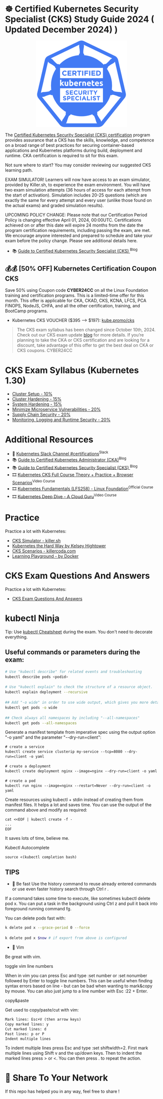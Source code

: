 # ☸️ Certified Kubernetes Security Specialist (CKS) Study Guide 2024 ( Updated December 2024) )

<p align="center">
  <img src="assets/cks.png" alt="CKS EXAM">
</p>

The [Certified Kubernetes Security Specialist (CKS) certification](https://www.cncf.io/certification/cks/)  program provides assurance that a CKS has the skills, knowledge, and competence on a broad range of best practices for securing container-based applications and Kubernetes platforms during build, deployment and runtime. CKA certification is required to sit for this exam.

 
Not sure where to start? You may consider reviewing our suggested CKS learning path.

EXAM SIMULATOR! Learners will now have access to an exam simulator, provided by Killer.sh, to experience the exam environment. You will have two exam simulation attempts (36 hours of access for each attempt from the start of activation).
Simulation includes 20-25 questions (which are exactly the same for every attempt and every user (unlike those found on the actual exams) and graded simulation results).

UPCOMING POLICY CHANGE: Please note that our Certification Period Policy is changing effective April 01, 2024, 00:00UTC. Certifications achieved on or after this date will expire 24 months from the date the program certification requirements, including passing the exam, are met. We encourage anyone interested and prepared to schedule and take your exam before the policy change. Please see additional details here.

* 📚 [Guide to Certified Kubernetes Security Specialist (CKS) ](https://teckbootcamps.com/cks-exam-study-guide/)<sup>Blog</sup>

## 💰💰 [50% OFF] Kubernetes Certification Coupon CKS

Save 50% using Coupon code **CYBER24CC** on all the Linux Foundation training and certification programs. This is a limited-time offer for this month. This offer is applicable for CKA, CKAD, CKS, KCNA, LFCS, PCA FINOPS, NodeJS, CHFA, and all the other certification, training, and BootCamp programs.

-  Kubernetes CKS VOUCHER ($395 —> $197): [kube.promo/cks](https://teckbootcamps.com/go/cks-exam-2024/)

> The CKS exam syllabus has been changed since October 10th, 2024. Check out our CKS exam update [blog](https://teckbootcamps.com/cks-exam-update-whats-new-whats-removed/) for more details.
If you’re planning to take the CKA or CKS certification and are looking for a discount, take advantage of this offer to get the best deal on CKA or CKS coupons.
CYBER24CC


# CKS Exam Syllabus (Kubernetes 1.30) 
- [Cluster Setup - 10%](a.cluster-setup.md)
- [Cluster Hardening - 15%](b.cluster-hardening.md)
- [System Hardening - 15%](c.system-hardening.md)
- [Minimize Microservice Vulnerabilities - 20%](d.minimize-microservice-vulnerabilities.md)
- [Supply Chain Security - 20%](e.supply-chain-security.md)
- [Monitoring, Logging and Runtime Security - 20%](f.monitoring-logging-and-runtime-security.md)


# Additional Resources
* 💬 [Kubernetes Slack Channel #certifications](https://kubernetes.slack.com/)<sup>Slack</sup>
* 📚 [Guide to Certified Kubernetes Administrator (CKA)](https://teckbootcamps.com/cka-exam-study-guide/)<sup>Blog</sup>
* 📚 [Guide to Certified Kubernetes Security Specialist (CKS) ](https://teckbootcamps.com/cks-exam-study-guide/)<sup>Blog</sup>
* 🎞️ [Kubernetes CKS Full Course Theory + Practice + Browser Scenarios](https://www.youtube.com/watch?v=d9xfB5qaOfg)<sup>Video Course</sup>
* 🎞️ [Kubernetes Fundamentals (LFS258) - Linux Foundation](https://training.linuxfoundation.org/training/kubernetes-fundamentals/)<sup>Official Course</sup>
* 🎞️ [Kubernetes Deep Dive - A Cloud Guru](https://acloud.guru/learn/kubernetes-deep-dive)<sup>Video Course</sup>

# Practice
Practice a lot with Kubernetes:

- [CKS Simulator - killer.sh](https://killer.sh/cks)
- [Kubernetes the Hard Way by Kelsey Hightower](https://github.com/kelseyhightower/kubernetes-the-hard-way)
- [CKS Scenarios - killercoda.com](https://killercoda.com/killer-shell-cks)
- [Learning Playground - by Docker](https://labs.play-with-k8s.com/)


# CKS Exam Questions And Answers

Practice a lot with Kubernetes:

- [CKS Exam Questions And Answers](g.cks-exam-questions-and-answers.md)
 

# kubectl Ninja

Tip: Use [kubectl Cheatsheet](https://kubernetes.io/docs/reference/kubectl/cheatsheet/) during the exam. You don't need to decorate everything.

## Useful commands or parameters during the exam:

```bash
# Use "kubectl describe" for related events and troubleshooting
kubectl describe pods <podid>

# Use "kubectl explain" to check the structure of a resource object.
kubectl explain deployment --recursive

## Add "-o wide" in order to use wide output, which gives you more details.
kubectl get pods -o wide

## Check always all namespaces by including "--all-namespaces"
kubectl get pods --all-namespaces
```

Generate a manifest template from imperative spec using the output option "-o yaml" and the parameter "--dry-run=client":

```shell
# create a service
kubectl create service clusterip my-service --tcp=8080 --dry-run=client -o yaml

# create a deployment
kubectl create deployment nginx --image=nginx --dry-run=client -o yaml

# create a pod
kubectl run nginx --image=nginx --restart=Never --dry-run=client -o yaml
```

Create resources using kubectl + stdin instead of creating them from manifest files. It helps a lot and saves time. You can use the output of the command above and modify as required:

```shell
cat <<EOF | kubectl create -f -
...
EOF
```

It saves lots of time, believe me.

Kubectl Autocomplete

```shell
source <(kubectl completion bash)
```

## TIPS

* 💬 Be fast
Use the history command to reuse already entered commands or use even faster history search through Ctrl r .

If a command takes some time to execute, like sometimes kubectl delete pod x. You can put a task in the background using Ctrl z and pull it back into foreground running command fg.

You can delete pods fast with:

``` bash
k delete pod x --grace-period 0 --force

k delete pod x $now # if export from above is configured
```

* 💬 Vim

Be great with vim.

toggle vim line numbers

When in vim you can press Esc and type :set number or :set nonumber followed by Enter to toggle line numbers. This can be useful when finding syntax errors based on line - but can be bad when wanting to mark&copy by mouse. You can also just jump to a line number with Esc :22 + Enter.

copy&paste

Get used to copy/paste/cut with vim:

``` shell
Mark lines: Esc+V (then arrow keys)
Copy marked lines: y
Cut marked lines: d
Past lines: p or P
Indent multiple lines
```

To indent multiple lines press Esc and type :set shiftwidth=2. First mark multiple lines using Shift v and the up/down keys. Then to indent the marked lines press > or <. You can then press . to repeat the action.


# 💬 Share To Your Network
If this repo has helped you in any way, feel free to share !
